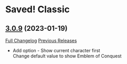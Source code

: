 # Saved! Classic

## [3.0.9](https://github.com/iambz00/Saved/tree/3.0.9) (2023-01-19)
[Full Changelog](https://github.com/iambz00/Saved/compare/3.0.8...3.0.9) [Previous Releases](https://github.com/iambz00/Saved/releases)

- Add option - Show current character first  
    Change default value to show Emblem of Conquest  
